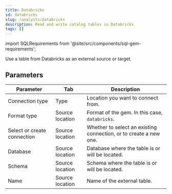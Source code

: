 ```yaml
---
title: Databricks
id: databricks
slug: /analysts/databricks
description: Read and write catalog tables in Databricks
tags: []
---
```


import SQLRequirements from '@site/src/components/sql-gem-requirements';

<SQLRequirements
  execution_engine="Prophecy Automate"
  sql_package_name=""
  sql_package_version=""
/>

Use a table from Databricks as an external source or target.

## Parameters

| Parameter                   | Tab             | Description                                                       |
| --------------------------- | --------------- | ----------------------------------------------------------------- |
| Connection type             | Type            | Location you want to connect from.                                |
| Format type                 | Source location | Format of the gem. In this case, `databricks`.                    |
| Select or create connection | Source location | Whether to select an existing connection, or to create a new one. |
| Database                    | Source location | Database where the table is or will be located.                   |
| Schema                      | Source location | Schema where the table is or will be located.                     |
| Name                        | Source location | Name of the external table.                                       |
